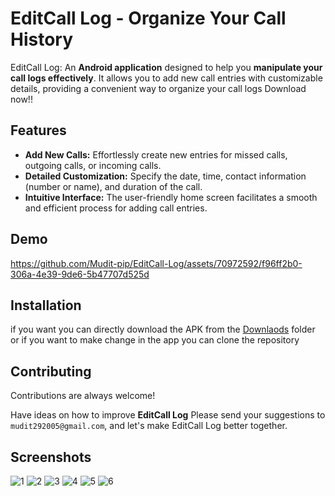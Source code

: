 # EditCall Log - Organize Your Call History 
EditCall Log: An **Android application** designed to help you **manipulate your call logs effectively**. It allows you to add new call entries with customizable details, providing a convenient way to organize your call logs Download now!!
## Features

- **Add New Calls:** Effortlessly create new entries for missed calls, outgoing calls, or incoming calls.
- **Detailed Customization:** Specify the date, time, contact information (number or name), and duration of the call.
- **Intuitive Interface:** The user-friendly home screen facilitates a smooth and efficient process for adding call entries.


## Demo
https://github.com/Mudit-pip/EditCall-Log/assets/70972592/f96ff2b0-306a-4e39-9de6-5b47707d525d



## Installation
if you want you can directly download the APK from the [Downlaods](https://github.com/Mudit-pip/EditCall-Log) folder
or if you want to make change in the app you can clone the repository

    
## Contributing

Contributions are always welcome!

Have ideas on how to improve **EditCall Log**
Please send your suggestions to `mudit292005@gmail.com`, and let's make EditCall Log better together.


## Screenshots
![1](https://github.com/Mudit-pip/EditCall-Log/assets/70972592/c09b1289-4246-4579-8475-a628a5f7d6ff)
![2](https://github.com/Mudit-pip/EditCall-Log/assets/70972592/371c7172-0d7c-4117-aaf0-e0ba18e93946)
![3](https://github.com/Mudit-pip/EditCall-Log/assets/70972592/5b43d1a0-3c22-42a8-abee-1134aa7b19c2)
![4](https://github.com/Mudit-pip/EditCall-Log/assets/70972592/482e92f3-f0ef-4166-ad6a-e17252905f66)
![5](https://github.com/Mudit-pip/EditCall-Log/assets/70972592/1136c755-8b2c-4b3e-8315-7fc13cead733)
![6](https://github.com/Mudit-pip/EditCall-Log/assets/70972592/bed90c4a-de86-4cc8-a0ab-fe3b63d767f5)


